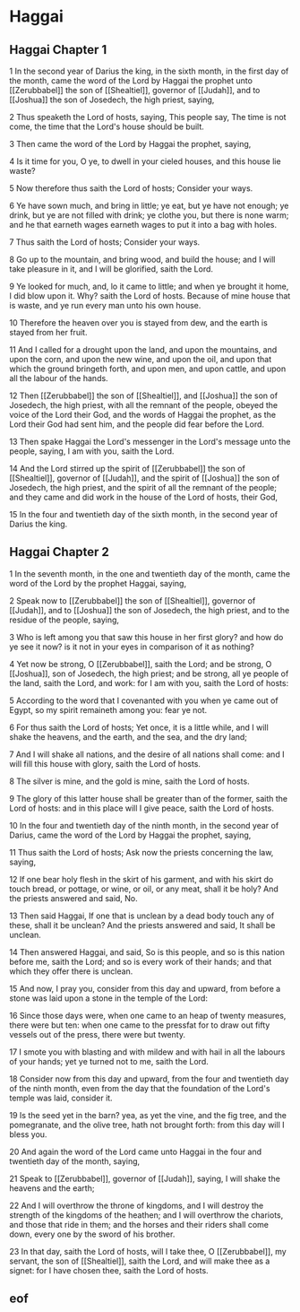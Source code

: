 
# Haggai

## Haggai Chapter 1

1 In the second year of Darius the king, in the sixth month, in the first day of the month, came the word of the Lord by Haggai the prophet unto [[Zerubbabel]] the son of [[Shealtiel]], governor of [[Judah]], and to [[Joshua]] the son of Josedech, the high priest, saying,

2 Thus speaketh the Lord of hosts, saying, This people say, The time is not come, the time that the Lord's house should be built.

3 Then came the word of the Lord by Haggai the prophet, saying,

4 Is it time for you, O ye, to dwell in your cieled houses, and this house lie waste?

5 Now therefore thus saith the Lord of hosts; Consider your ways.

6 Ye have sown much, and bring in little; ye eat, but ye have not enough; ye drink, but ye are not filled with drink; ye clothe you, but there is none warm; and he that earneth wages earneth wages to put it into a bag with holes.

7 Thus saith the Lord of hosts; Consider your ways.

8 Go up to the mountain, and bring wood, and build the house; and I will take pleasure in it, and I will be glorified, saith the Lord.

9 Ye looked for much, and, lo it came to little; and when ye brought it home, I did blow upon it. Why? saith the Lord of hosts. Because of mine house that is waste, and ye run every man unto his own house.

10 Therefore the heaven over you is stayed from dew, and the earth is stayed from her fruit.

11 And I called for a drought upon the land, and upon the mountains, and upon the corn, and upon the new wine, and upon the oil, and upon that which the ground bringeth forth, and upon men, and upon cattle, and upon all the labour of the hands.

12 Then [[Zerubbabel]] the son of [[Shealtiel]], and [[Joshua]] the son of Josedech, the high priest, with all the remnant of the people, obeyed the voice of the Lord their God, and the words of Haggai the prophet, as the Lord their God had sent him, and the people did fear before the Lord.

13 Then spake Haggai the Lord's messenger in the Lord's message unto the people, saying, I am with you, saith the Lord.

14 And the Lord stirred up the spirit of [[Zerubbabel]] the son of [[Shealtiel]], governor of [[Judah]], and the spirit of [[Joshua]] the son of Josedech, the high priest, and the spirit of all the remnant of the people; and they came and did work in the house of the Lord of hosts, their God,

15 In the four and twentieth day of the sixth month, in the second year of Darius the king.


## Haggai Chapter 2

1 In the seventh month, in the one and twentieth day of the month, came the word of the Lord by the prophet Haggai, saying,

2 Speak now to [[Zerubbabel]] the son of [[Shealtiel]], governor of [[Judah]], and to [[Joshua]] the son of Josedech, the high priest, and to the residue of the people, saying,

3 Who is left among you that saw this house in her first glory? and how do ye see it now? is it not in your eyes in comparison of it as nothing?

4 Yet now be strong, O [[Zerubbabel]], saith the Lord; and be strong, O [[Joshua]], son of Josedech, the high priest; and be strong, all ye people of the land, saith the Lord, and work: for I am with you, saith the Lord of hosts:

5 According to the word that I covenanted with you when ye came out of Egypt, so my spirit remaineth among you: fear ye not.

6 For thus saith the Lord of hosts; Yet once, it is a little while, and I will shake the heavens, and the earth, and the sea, and the dry land;

7 And I will shake all nations, and the desire of all nations shall come: and I will fill this house with glory, saith the Lord of hosts.

8 The silver is mine, and the gold is mine, saith the Lord of hosts.

9 The glory of this latter house shall be greater than of the former, saith the Lord of hosts: and in this place will I give peace, saith the Lord of hosts.

10 In the four and twentieth day of the ninth month, in the second year of Darius, came the word of the Lord by Haggai the prophet, saying,

11 Thus saith the Lord of hosts; Ask now the priests concerning the law, saying,

12 If one bear holy flesh in the skirt of his garment, and with his skirt do touch bread, or pottage, or wine, or oil, or any meat, shall it be holy? And the priests answered and said, No.

13 Then said Haggai, If one that is unclean by a dead body touch any of these, shall it be unclean? And the priests answered and said, It shall be unclean.

14 Then answered Haggai, and said, So is this people, and so is this nation before me, saith the Lord; and so is every work of their hands; and that which they offer there is unclean.

15 And now, I pray you, consider from this day and upward, from before a stone was laid upon a stone in the temple of the Lord:

16 Since those days were, when one came to an heap of twenty measures, there were but ten: when one came to the pressfat for to draw out fifty vessels out of the press, there were but twenty.

17 I smote you with blasting and with mildew and with hail in all the labours of your hands; yet ye turned not to me, saith the Lord.

18 Consider now from this day and upward, from the four and twentieth day of the ninth month, even from the day that the foundation of the Lord's temple was laid, consider it.

19 Is the seed yet in the barn? yea, as yet the vine, and the fig tree, and the pomegranate, and the olive tree, hath not brought forth: from this day will I bless you.

20 And again the word of the Lord came unto Haggai in the four and twentieth day of the month, saying,

21 Speak to [[Zerubbabel]], governor of [[Judah]], saying, I will shake the heavens and the earth;

22 And I will overthrow the throne of kingdoms, and I will destroy the strength of the kingdoms of the heathen; and I will overthrow the chariots, and those that ride in them; and the horses and their riders shall come down, every one by the sword of his brother.

23 In that day, saith the Lord of hosts, will I take thee, O [[Zerubbabel]], my servant, the son of [[Shealtiel]], saith the Lord, and will make thee as a signet: for I have chosen thee, saith the Lord of hosts.


## eof
